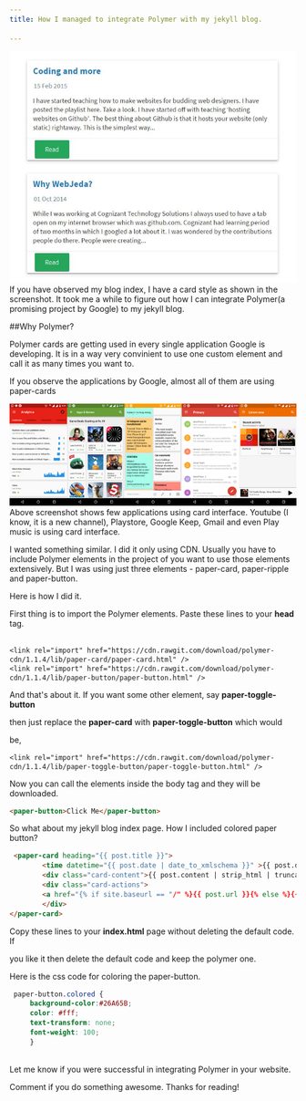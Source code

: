```yaml
---
title: How I managed to integrate Polymer with my jekyll blog.

---
```


![How I managed to integrate Polymer with github pages jekyll](/images/github-pages-polymer.JPG)
If you have observed my blog index, I have a card style as shown in the screenshot. It took me a while to figure out how I can integrate Polymer(a promising project by Google) to my jekyll blog.

##Why Polymer?

Polymer cards are getting used in every single application Google is developing. It is in a way very convinient to use one custom element and call it as many times you want to.

If you observe the applications by Google, almost all of them are using paper-cards

![Applications that are using polymer](/images/applications-using-polymer-cards-screenshot.jpg)
Above screenshot shows few applications using card interface. Youtube (I know, it is a new channel), Playstore, Google Keep, Gmail and even Play music is using card interface.

I wanted something similar. I did it only using CDN. Usually you have to include Polymer elements in the project of you want to use those elements extensively. But I was using just three elements - paper-card, paper-ripple and paper-button.

Here is how I did it.

First thing is to import the Polymer elements. Paste these lines to your **head** tag.

```

<link rel="import" href="https://cdn.rawgit.com/download/polymer-cdn/1.1.4/lib/paper-card/paper-card.html" />
<link rel="import" href="https://cdn.rawgit.com/download/polymer-cdn/1.1.4/lib/paper-button/paper-button.html" />

```

And that's about it. If you want some other element, say **paper-toggle-button** 

then just replace the **paper-card** with **paper-toggle-button** which would 

be,

```
<link rel="import" href="https://cdn.rawgit.com/download/polymer-cdn/1.1.4/lib/paper-toggle-button/paper-toggle-button.html" />
```

Now you can call the elements inside the body tag and they will be downloaded. 

``` html
<paper-button>Click Me</paper-button>
```

So what about my jekyll blog index page. How I included colored paper button?

``` html
 <paper-card heading="{{ post.title }}">
        <time datetime="{{ post.date | date_to_xmlschema }}" >{{ post.date | date_to_string }}</time>
        <div class="card-content">{{ post.content | strip_html | truncatewords:50 }}</div>
        <div class="card-actions">
        <a href="{% if site.baseurl == "/" %}{{ post.url }}{% else %}{{ post.url | prepend: site.baseurl }}{% endif %}">                           <paper-button class="colored" raised>Read</paper-button></a>
        </div>
</paper-card>
```

Copy these lines to your **index.html** page without deleting the default code. If 

you like it then delete the default code and keep the polymer one.


Here is the css code for coloring the paper-button.

``` css
 paper-button.colored {
     background-color:#26A65B;
     color: #fff;
     text-transform: none;
     font-weight: 100;     
     }
     
```

Let me know if you were successful in integrating Polymer in your website. 

Comment if you do something awesome.
Thanks for reading!
